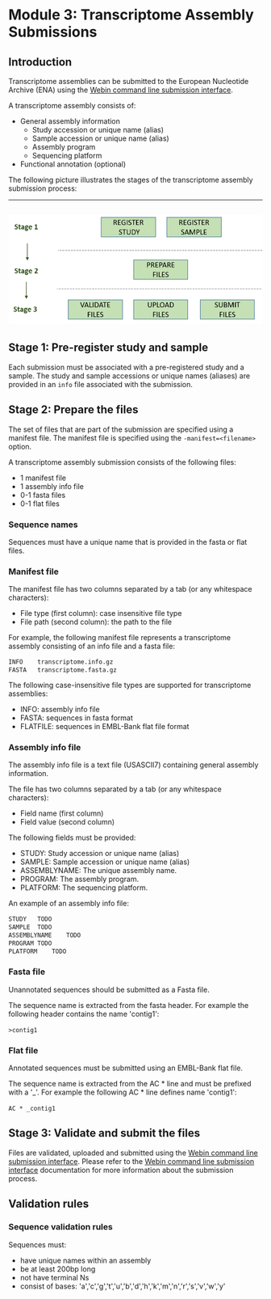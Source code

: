 # Module 3: Transcriptome Assembly Submissions

## Introduction

Transcriptome assemblies can be submitted to the European Nucleotide Archive (ENA) 
using the [Webin command line submission interface](cli_01.md). 
 
A transcriptome assembly consists of:
- General assembly information
   - Study accession or unique name (alias)
   - Sample accession or unique name (alias)
   - Assembly program
   - Sequencing platform
- Functional annotation (optional)

The following picture illustrates the stages of the transcriptome assembly submission process:

---    
![Submission process](images/webin-cli_01.png)
---

## Stage 1: Pre-register study and sample

Each submission must be associated with a pre-registered study and a sample. The study and sample 
accessions or unique names (aliases) are provided in an `info` file associated with the submission. 

## Stage 2: Prepare the files

The set of files that are part of the submission are specified using a manifest file.
The manifest file is specified using the `-manifest=<filename>` option.

A transcriptome assembly submission consists of the following files:

- 1 manifest file
- 1 assembly info file
- 0-1 fasta files
- 0-1 flat files

### Sequence names

Sequences must have a unique name that is provided in the fasta or flat files. 

### Manifest file

The manifest file has two columns separated by a tab (or any whitespace characters):
- File type (first column): case insensitive file type   
- File path (second column): the path to the file

For example, the following manifest file represents a transcriptome assembly consisting of an info file 
and a fasta file:

```
INFO    transcriptome.info.gz
FASTA   transcriptome.fasta.gz
``` 

The following case-insensitive file types are supported for transcriptome assemblies:

- INFO: assembly info file
- FASTA: sequences in fasta format
- FLATFILE: sequences in EMBL-Bank flat file format 

### Assembly info file

The assembly info file is a text file (USASCII7) containing general assembly information.

The file has two columns separated by a tab (or any whitespace characters):
- Field name (first column)
- Field value (second column)

The following fields must be provided:
- STUDY: Study accession or unique name (alias) 
- SAMPLE: Sample accession or unique name (alias)
- ASSEMBLYNAME: The unique assembly name.
- PROGRAM: The assembly program.
- PLATFORM: The sequencing platform.

An example of an assembly info file:

```
STUDY   TODO
SAMPLE  TODO
ASSEMBLYNAME    TODO
PROGRAM TODO
PLATFORM    TODO
```

### Fasta file

Unannotated sequences should be submitted as a Fasta file.

The sequence name is extracted from the fasta header. For example the following header 
contains the name 'contig1':

`>contig1`

### Flat file	

Annotated sequences must be submitted using an EMBL-Bank flat file.

The sequence name is extracted from the AC * line and must be prefixed with a '_'.
For example the following AC * line defines name 'contig1':

`AC * _contig1`

## Stage 3: Validate and submit the files

Files are validated, uploaded and submitted using the [Webin command line submission interface](cli_01.md). 
Please refer to the [Webin command line submission interface](cli_01.md) documentation for more information 
about the submission process.

## Validation rules

### Sequence validation rules

Sequences must:
- have unique names within an assembly
- be at least  200bp long
- not have terminal Ns
- consist of bases: 'a','c','g','t','u','b','d','h','k','m','n','r','s','v','w','y'
